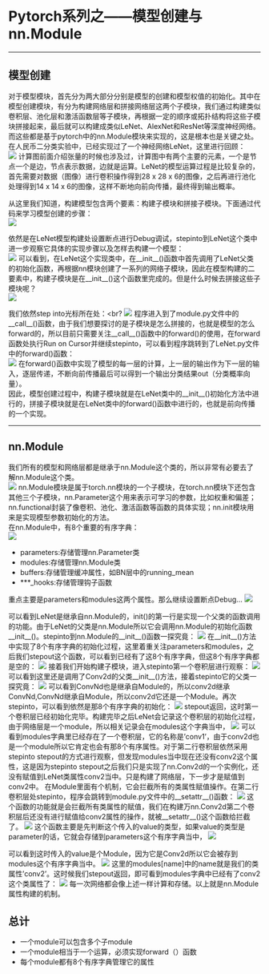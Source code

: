 # Pytorch系列之——模型创建与nn.Module
------
## 模型创建
对于模型模块，首先分为两大部分分别是模型的创建和模型权值的初始化。其中在模型创建模块，有分为构建网络层和拼接网络层这两个子模块，我们通过构建类似卷积层、池化层和激活函数层等子模块，再根据一定的顺序或拓扑结构将这些子模块拼接起来，最后就可以构建成类似LeNet、AlexNet和ResNet等深度神经网络。而这些都是基于pytorch中的nn.Module模块来实现的，这是根本也是关键之处。<br>
在人民币二分类实验中，已经实现过了一个神经网络LeNet，这里进行回顾：<br>
![](https://img-blog.csdnimg.cn/20200904093615115.png?x-oss-process=image/watermark,type_ZmFuZ3poZW5naGVpdGk,shadow_10,text_aHR0cHM6Ly9ibG9nLmNzZG4ubmV0L0Rlc3BhY2l0bzEwMDY=,size_16,color_FFFFFF,t_70#pic_center)
计算图前面介绍张量的时候也涉及过，计算图中有两个主要的元素，一个是节点一个是边，节点表示数据，边就是运算。LeNet的模型运算过程是比较复杂的，首先需要对数据（图像）进行卷积操作得到28 x 28 x 6的图像，之后再进行池化处理得到14 x 14 x 6的图像，这样不断地向前向传播，最终得到输出概率。<br>
    
 从这里我们知道，构建模型包含两个要素：构建子模块和拼接子模块。下面通过代码来学习模型创建的步骤：<br>
 ![](https://img-blog.csdnimg.cn/20200904094706357.png?x-oss-process=image/watermark,type_ZmFuZ3poZW5naGVpdGk,shadow_10,text_aHR0cHM6Ly9ibG9nLmNzZG4ubmV0L0Rlc3BhY2l0bzEwMDY=,size_16,color_FFFFFF,t_70#pic_center)
     
依然是在LeNet模型构建处设置断点进行Debug调试，stepinto到LeNet这个类中进一步观察它具体的实现步骤以及怎样去构建一个模型：<br>
 ![](https://img-blog.csdnimg.cn/20200904094940786.png#pic_center)
 可以看到，在LeNet这个实现类中，在__init__()函数中首先调用了LeNet父类的初始化函数，再根据nn模块创建了一系列的网络子模块，因此在模型构建的二要素中，构建子模块是在__init__()这个函数里完成的。但是什么时候去拼接这些子模块呢？<br>
 ![](https://img-blog.csdnimg.cn/20200904095421190.png?x-oss-process=image/watermark,type_ZmFuZ3poZW5naGVpdGk,shadow_10,text_aHR0cHM6Ly9ibG9nLmNzZG4ubmV0L0Rlc3BhY2l0bzEwMDY=,size_16,color_FFFFFF,t_70#pic_center)
     
我们依然step into光标所在处：<br?
![](https://img-blog.csdnimg.cn/20200904095507669.png?x-oss-process=image/watermark,type_ZmFuZ3poZW5naGVpdGk,shadow_10,text_aHR0cHM6Ly9ibG9nLmNzZG4ubmV0L0Rlc3BhY2l0bzEwMDY=,size_16,color_FFFFFF,t_70#pic_center)
程序进入到了module.py文件中的__call__()函数，由于我们想要探讨的是子模块是怎么拼接的，也就是模型的怎么forward的，所以目前只需要关注__call__()函数中的forward()的使用，在forward函数处执行Run on Cursor并继续stepinto，可以看到程序跳转到了LeNet.py文件中的forward()函数：<br>
![](https://img-blog.csdnimg.cn/20200904095904963.png?x-oss-process=image/watermark,type_ZmFuZ3poZW5naGVpdGk,shadow_10,text_aHR0cHM6Ly9ibG9nLmNzZG4ubmV0L0Rlc3BhY2l0bzEwMDY=,size_16,color_FFFFFF,t_70#pic_center)
在forward()函数中实现了模型的每一层的计算，上一层的输出作为下一层的输入，逐层传递，不断向前传播最后可以得到一个输出分类结果out（分类概率向量）。<br>
因此，模型创建过程中，构建子模块就是在LeNet类中的__init__()初始化方法中进行的，拼接子模块就是在LeNet类中的forward()函数中进行的，也就是前向传播的一个实现。<br>

-----
## nn.Module
我们所有的模型和网络层都是继承于nn.Module这个类的，所以非常有必要去了解nn.Module这个类。<br>
![](https://img-blog.csdnimg.cn/20200904100711379.png?x-oss-process=image/watermark,type_ZmFuZ3poZW5naGVpdGk,shadow_10,text_aHR0cHM6Ly9ibG9nLmNzZG4ubmV0L0Rlc3BhY2l0bzEwMDY=,size_16,color_FFFFFF,t_70#pic_center)
nn.Module模块是属于torch.nn模块的一个子模块，在torch.nn模块下还包含其他三个子模块，nn.Parameter这个用来表示可学习的参数，比如权重和偏差；nn.functional封装了像卷积、池化、激活函数等函数的具体实现；nn.init模块用来是实现模型参数初始化的方法。<br>
在nn.Module中，有8个重要的有序字典：<br>
![](https://img-blog.csdnimg.cn/20200904101048981.png?x-oss-process=image/watermark,type_ZmFuZ3poZW5naGVpdGk,shadow_10,text_aHR0cHM6Ly9ibG9nLmNzZG4ubmV0L0Rlc3BhY2l0bzEwMDY=,size_16,color_FFFFFF,t_70#pic_center)
* parameters:存储管理nn.Parameter类
* modules:存储管理nn.Module类
* buffers:存储管理缓冲属性，如BN层中的running_mean
* ***_hooks:存储管理钩子函数
    
重点主要是parameters和modules这两个属性。那么继续设置断点Debug…
![](https://img-blog.csdnimg.cn/20200904101555318.png?x-oss-process=image/watermark,type_ZmFuZ3poZW5naGVpdGk,shadow_10,text_aHR0cHM6Ly9ibG9nLmNzZG4ubmV0L0Rlc3BhY2l0bzEwMDY=,size_16,color_FFFFFF,t_70#pic_center)
     
可以看到LeNet是继承自nn.Module的，init()的第一行是实现一个父类的函数调用的功能。由于LeNet的父类是nn.Module所以它会调用nn.Module的初始化函数__init__()。stepinto到nn.Module的__init__()函数一探究竟：
![](https://img-blog.csdnimg.cn/20200904101843566.png?x-oss-process=image/watermark,type_ZmFuZ3poZW5naGVpdGk,shadow_10,text_aHR0cHM6Ly9ibG9nLmNzZG4ubmV0L0Rlc3BhY2l0bzEwMDY=,size_16,color_FFFFFF,t_70#pic_center)
在__init__()方法中实现了8个有序字典的初始化过程，这里着重关注parameters和modules，之后我们stepout这个函数，可以看到已经有了这8个有序字典，但这8个有序字典都是空的：
![](https://img-blog.csdnimg.cn/20200904102120641.png?x-oss-process=image/watermark,type_ZmFuZ3poZW5naGVpdGk,shadow_10,text_aHR0cHM6Ly9ibG9nLmNzZG4ubmV0L0Rlc3BhY2l0bzEwMDY=,size_16,color_FFFFFF,t_70#pic_center)
接着我们开始构建子模块，进入stepinto第一个卷积层进行观察：
![](https://img-blog.csdnimg.cn/20200904102327911.png?x-oss-process=image/watermark,type_ZmFuZ3poZW5naGVpdGk,shadow_10,text_aHR0cHM6Ly9ibG9nLmNzZG4ubmV0L0Rlc3BhY2l0bzEwMDY=,size_16,color_FFFFFF,t_70#pic_center)
可以看到这里还是调用了Conv2d的父类__init__()方法，接着stepinto它的父类一探究竟：
![](https://img-blog.csdnimg.cn/20200904102516776.png?x-oss-process=image/watermark,type_ZmFuZ3poZW5naGVpdGk,shadow_10,text_aHR0cHM6Ly9ibG9nLmNzZG4ubmV0L0Rlc3BhY2l0bzEwMDY=,size_16,color_FFFFFF,t_70#pic_center)
可以看到ConvNd也是继承自Module的，所以conv2d继承ConvNd,ConvNd继承自Module，所以conv2d它还是一个Module。再次stepinto，可以看到依然是那8个有序字典的初始化：
![](https://img-blog.csdnimg.cn/20200904102820425.png?x-oss-process=image/watermark,type_ZmFuZ3poZW5naGVpdGk,shadow_10,text_aHR0cHM6Ly9ibG9nLmNzZG4ubmV0L0Rlc3BhY2l0bzEwMDY=,size_16,color_FFFFFF,t_70#pic_center)
stepout返回，这时第一个卷积层已经初始化完毕。构建完毕之后LeNet会记录这个卷积层的初始化过程，由于网络层是一个module，所以相关记录会在modules这个字典当中，
![](https://img-blog.csdnimg.cn/20200904103049262.png#pic_center)
可以看到modules字典里已经存在了一个卷积层，它的名称是’conv1’，由于conv2d也是一个module所以它肯定也会有那8个有序属性。对于第二行卷积层依然采用stepinto stepout的方式进行观察，但发现modules当中现在还没有conv2这个属性，这是因为stepinto stepout之后我们只是实现了nn.Conv2d的一个实例化，还没有赋值到LeNet类属性conv2当中。只是构建了网络层，下一步才是赋值到conv2中。
在Module里面有个机制，它会拦截所有的类属性赋值操作。在第二行卷积层处stepinto，程序会跳转到module.py文件中的__setattr__()函数：
![](https://img-blog.csdnimg.cn/20200904104333646.png?x-oss-process=image/watermark,type_ZmFuZ3poZW5naGVpdGk,shadow_10,text_aHR0cHM6Ly9ibG9nLmNzZG4ubmV0L0Rlc3BhY2l0bzEwMDY=,size_16,color_FFFFFF,t_70#pic_center)
这个函数的功能就是会拦截所有类属性的赋值，我们在构建万nn.Conv2d第二个卷积层后还没有进行赋值给conv2属性的操作，就被__setattr__()这个函数给拦截了。
![](https://img-blog.csdnimg.cn/20200904104557976.png?x-oss-process=image/watermark,type_ZmFuZ3poZW5naGVpdGk,shadow_10,text_aHR0cHM6Ly9ibG9nLmNzZG4ubmV0L0Rlc3BhY2l0bzEwMDY=,size_16,color_FFFFFF,t_70#pic_center)
这个函数主要是先判断这个传入的value的类型，如果value的类型是parameter的话，它就会存储到parameters这个有序字典当中，
![](https://img-blog.csdnimg.cn/20200904104751972.png#pic_center)

可以看到这时传入的value是个Module，因为它是Conv2d所以它会被存到modules这个有序字典当中。
![](https://img-blog.csdnimg.cn/20200904104935986.png#pic_center)
这里的modules[name]中的name就是我们的类属性’conv2’。这时候我们stepout返回，即可看到modules字典中已经有了conv2这个类属性了：
![](https://img-blog.csdnimg.cn/20200904105050878.png?x-oss-process=image/watermark,type_ZmFuZ3poZW5naGVpdGk,shadow_10,text_aHR0cHM6Ly9ibG9nLmNzZG4ubmV0L0Rlc3BhY2l0bzEwMDY=,size_16,color_FFFFFF,t_70#pic_center)
每一次网络都会像上述一样计算和存储。以上就是nn.Module属性构建的机制。
## 总计
* 一个module可以包含多个子module
* 一个module相当于一个运算，必须实现forward（）函数
* 每个module都有8个有序字典管理它的属性
